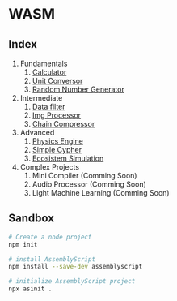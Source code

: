 # WASM

## Index

1. Fundamentals
   1. [Calculator](./01-fundamentals/01-calculator/README.md)
   2. [Unit Conversor](./01-fundamentals/02-unit-conversor/README.md)
   3. [Random Number Generator](./01-fundamentals//03-random-number-generator/README.md)
2. Intermediate
   1. [Data filter](./02-intermediate/01-data-filter/README.md)
   2. [Img Processor](./02-intermediate/02-img-processor/README.md)
   3. [Chain Compressor](./02-intermediate/03-chain-compressor/README.md)
3. Advanced
   1. [Physics Engine](./03-advanced/01-physics-engine/README.md)
   2. [Simple Cypher](./03-advanced/02-simple-cypher/README.md)
   3. [Ecosistem Simulation](./03-advanced/03-ecosistem-simulation/README.md)
4. Complex Projects
   1. Mini Compiler (Comming Soon)
   2. Audio Processor (Comming Soon)
   3. Light Machine Learning (Comming Soon)

## Sandbox

```zsh
# Create a node project
npm init

# install AssemblyScript
npm install --save-dev assemblyscript

# initialize AssemblyScript project
npx asinit .
```
